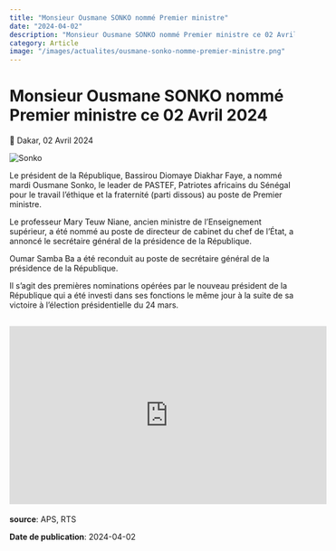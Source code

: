 ```yaml
---
title: "Monsieur Ousmane SONKO nommé Premier ministre"
date: "2024-04-02"
description: "Monsieur Ousmane SONKO nommé Premier ministre ce 02 Avril 2024"
category: Article
image: "/images/actualites/ousmane-sonko-nomme-premier-ministre.png"
---
```


# Monsieur Ousmane SONKO nommé Premier ministre ce 02 Avril 2024

📅 Dakar, 02 Avril 2024

<img src="/images/actualites/ousmane-sonko-nomme-premier-ministre.png" alt="Sonko" loading="lazy" fetchpriority="high">

Le président de la République, Bassirou Diomaye Diakhar Faye, a nommé mardi Ousmane Sonko, le leader de PASTEF, Patriotes africains du Sénégal pour le travail l’éthique et la fraternité (parti dissous) au poste de Premier ministre.

Le professeur Mary Teuw Niane, ancien ministre de l’Enseignement supérieur, a été nommé au poste de directeur de cabinet du chef de l’État, a annoncé le secrétaire général de la présidence de la République.

Oumar Samba Ba a été reconduit au poste de secrétaire général de la présidence de la République.

Il s’agit des premières nominations opérées par le nouveau président de la République qui a été investi dans ses fonctions le même jour à la suite de sa victoire à l’élection présidentielle du 24 mars.

## <iframe width="560" height="315" src="https://www.youtube.com/embed/dXml81VRMHo?rel=0&modestbranding=1&origin=https://www.vie-publique.sn" frameborder="0" allow="autoplay; encrypted-media" allowfullscreen></iframe>

**source**: APS, RTS

**Date de publication**: 2024-04-02

